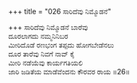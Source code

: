 +++
title = "026 ಸಾರಿದೆವು ನಿಮ್ಮೊಡನೆ"

+++
ಸಾರಿದೆವು ನಿಮ್ಮೊಡನೆ ಬಾರೆವು  
ದೂರಲಾಗದು ನಮ್ಮನಿನಿಬರ  
ಮೀರಿದೊಡೆ ರಣಭಂಗ ತಪ್ಪದು ಹೋಗಬೇಡೆನಲು   
ದೂರ ತಾರೆವು ನಿವಗೆ ನಾವ್ ಕೈ  
ಮೀರಿ ನಡೆಯೆವು ಕಾರ್ಯಗತಿಯಲಿ  
ಜಾರಿ ಜಡಿತೆಯ ಮಾಡೆವೆಂದನು ಕೌರವರ ರಾಯ      ॥26॥